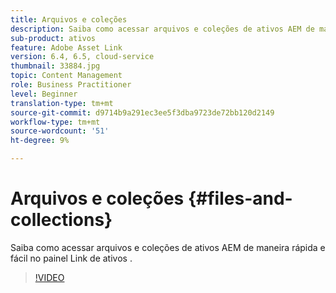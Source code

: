 ```yaml
---
title: Arquivos e coleções
description: Saiba como acessar arquivos e coleções de ativos AEM de maneira rápida e fácil no painel Link de ativos .
sub-product: ativos
feature: Adobe Asset Link
version: 6.4, 6.5, cloud-service
thumbnail: 33884.jpg
topic: Content Management
role: Business Practitioner
level: Beginner
translation-type: tm+mt
source-git-commit: d9714b9a291ec3ee5f3dba9723de72bb120d2149
workflow-type: tm+mt
source-wordcount: '51'
ht-degree: 9%

---
```



# Arquivos e coleções {#files-and-collections}

Saiba como acessar arquivos e coleções de ativos AEM de maneira rápida e fácil no painel Link de ativos .

>[!VIDEO](https://video.tv.adobe.com/v/33884/?quality=12)